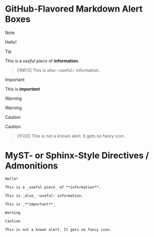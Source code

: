 # GitHub-Flavored Markdown Alert Boxes

> [!NOTE]
> Hello!

> [!TIP]
> This is a _useful piece_ of **information**.

> [!INFO]
> This is _also_ ~useful~ information.

> [!IMPORTANT]
> This is _**important**_

> [!WARNING]
> Warning

> [!CAUTION]
> Caution

> [!FOO]
> This is not a known alert. It gets no fancy icon.

# MyST- or Sphinx-Style Directives / Admonitions

```{note}
Hello!
```

```{tip}
This is a _useful piece_ of **information**.
```

```{info}
This is _also_ ~useful~ information.
```

```{important}
This is _**important**_
```

```{warning}
Warning
```

```{caution}
Caution
```

```{foo}
This is not a known alert. It gets no fancy icon.
```
